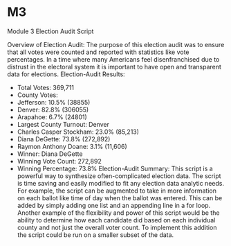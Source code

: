 # M3
Module 3
Election Audit Script


Overview of Election Audit:
        The purpose of this election audit was to ensure that all votes were counted and reported with statistics like vote percentages. In a time where many Americans feel disenfranchised due to distrust in the electoral system it is important to have open and transparent data for elections.
Election-Audit Results:
* Total Votes: 369,711
* County Votes:
* Jefferson: 10.5% (38855)
* Denver: 82.8% (306055)
* Arapahoe: 6.7% (24801)
* Largest County Turnout: Denver
* Charles Casper Stockham: 23.0% (85,213)
* Diana DeGette: 73.8% (272,892)
* Raymon Anthony Doane: 3.1% (11,606)
* Winner: Diana DeGette
* Winning Vote Count: 272,892
* Winning Percentage: 73.8%
Election-Audit Summary:
        This script is a powerful way to synthesize often-complicated election data. The script is time saving and easily modified to fit any election data analytic needs. For example, the script can be augmented to take in more information on each ballot like time of day when the ballot was entered. This can be added by simply adding one list and an appending line in a for loop. Another example of the flexibility and power of this script would be the ability to determine how each candidate did based on each individual county and not just the overall voter count. To implement this addition the script could be run on a smaller subset of the data.
